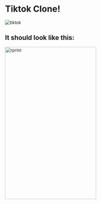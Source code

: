 # Tiktok Clone!

![tiktok](https://seeklogo.com/images/T/tiktok-logo-B9AC5FE794-seeklogo.com.png)

## It should look like this:

<img src="https://i.imgur.com/HdM1LCA.png" alt="rprint" width="300" height="500"/>
